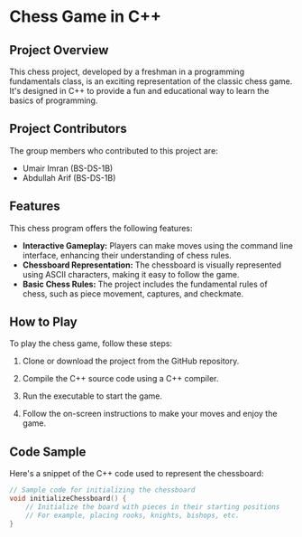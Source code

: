 # Chess Game in C++

## Project Overview

This chess project, developed by a freshman in a programming fundamentals class, is an exciting representation of the classic chess game. It's designed in C++ to provide a fun and educational way to learn the basics of programming.

## Project Contributors

The group members who contributed to this project are:

- Umair Imran (BS-DS-1B)
- Abdullah Arif (BS-DS-1B)

## Features

This chess program offers the following features:

- **Interactive Gameplay:** Players can make moves using the command line interface, enhancing their understanding of chess rules.
- **Chessboard Representation:** The chessboard is visually represented using ASCII characters, making it easy to follow the game.
- **Basic Chess Rules:** The project includes the fundamental rules of chess, such as piece movement, captures, and checkmate.

## How to Play

To play the chess game, follow these steps:

1. Clone or download the project from the GitHub repository.

2. Compile the C++ source code using a C++ compiler.

3. Run the executable to start the game.

4. Follow the on-screen instructions to make your moves and enjoy the game.

## Code Sample

Here's a snippet of the C++ code used to represent the chessboard:

```cpp
// Sample code for initializing the chessboard
void initializeChessboard() {
    // Initialize the board with pieces in their starting positions
    // For example, placing rooks, knights, bishops, etc.
}
